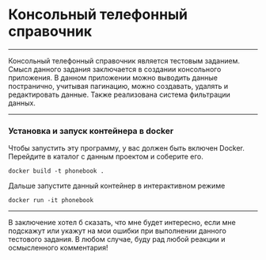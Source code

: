 # Консольный телефонный справочник
___

Консольный телефонный справочник является тестовым заданием. Смысл данного задания
заключается в создании консольного приложения.
В данном приложении можно выводить данные постранично, учитывая пагинацию, можно создавать,
удалять и редактировать данные. Также реализована система фильтрации данных.

---
### Установка и запуск контейнера в docker
Чтобы запустить эту программу, у вас должен быть включен Docker.
Перейдите в каталог с данным проектом и соберите его.

```docker
docker build -t phonebook .
```
Дальше запустите данный контейнер в интерактивном режиме
```docker
docker run -it phonebook
```
---
В заключение хотел б сказать, что мне будет интересно, если мне подскажут
или укажут на мои ошибки при выполнении данного тестового задания.
В любом случае, буду рад любой реакции и осмысленного комментария!
